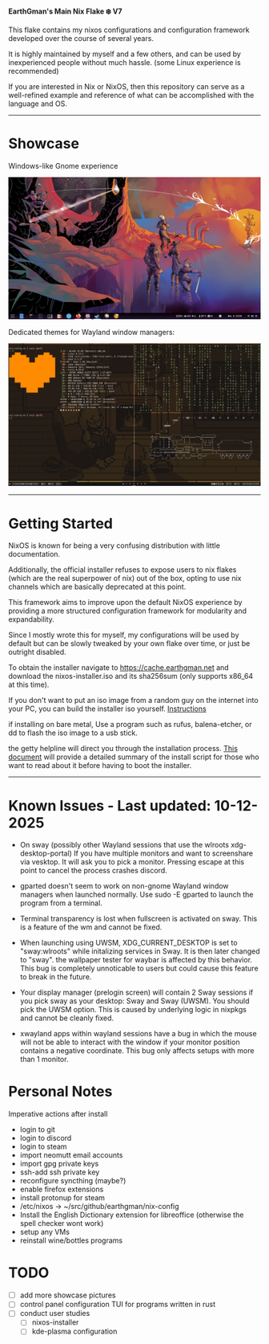 **EarthGman's Main Nix Flake ❄️ V7**

This flake contains my nixos configurations and configuration framework developed over the course of several years.

It is highly maintained by myself and a few others, and can be used by inexperienced people without much hassle. (some Linux experience is recommended)

If you are interested in Nix or NixOS, then this repository can serve as a well-refined example and reference of what can be accomplished with the language and OS.

------------------------------------------------------------------------
# Showcase

Windows-like Gnome experience

![gnome](https://raw.githubusercontent.com/EarthGman/nix-config/refs/heads/main/.github/ror-gnome.png)

Dedicated themes for Wayland window managers:

![sway](https://raw.githubusercontent.com/EarthGman/nix-config/refs/heads/main/.github/undertale-sway.png)

------------------------------------------------------------------------
# Getting Started

NixOS is known for being a very confusing distribution with little documentation.

Additionally, the official installer refuses to expose users to nix flakes (which are the real superpower of nix) out of the box, opting to use nix channels which are basically deprecated at this point.

This framework aims to improve upon the default NixOS experience by providing a more structured configuration framework for modularity and expandability.

Since I mostly wrote this for myself, my configurations will be used by default but can be slowly tweaked by your own flake over time, or just be outright disabled.

To obtain the installer navigate to https://cache.earthgman.net and download the nixos-installer.iso and its sha256sum (only supports x86_64 at this time).

If you don't want to put an iso image from a random guy on the internet into your PC, you can build the installer iso yourself. [Instructions](https://github.com/EarthGman/nix-config/blob/main/docs/build-iso.md)

if installing on bare metal, Use a program such as rufus, balena-etcher, or dd to flash the iso image to a usb stick.

the getty helpline will direct you through the installation process. [This document](https://github.com/EarthGman/nix-config/blob/main/docs/install.md) will provide a detailed summary of the install script for those who want to read about it before having to boot the installer.

------------------------------------------------------------------------
# Known Issues - Last updated: 10-12-2025

- On sway (possibly other Wayland sessions that use the wlroots xdg-desktop-portal) If you have multiple monitors and want to screenshare via vesktop. It will ask you to pick a monitor.
  Pressing escape at this point to cancel the process crashes discord.
 
- gparted doesn't seem to work on non-gnome Wayland window managers when launched normally. Use sudo -E gparted to launch the program from a terminal.

- Terminal transparency is lost when fullscreen is activated on sway. This is a feature of the wm and cannot be fixed.

- When launching using UWSM, XDG_CURRENT_DESKTOP is set to "sway:wlroots" while initalizing services in Sway. It is then later changed to "sway". 
  the wallpaper tester for waybar is affected by this behavior.
  This bug is completely unnoticable to users but could cause this feature to break in the future.

- Your display manager (prelogin screen) will contain 2 Sway sessions if you pick sway as your desktop: Sway and Sway (UWSM). You should pick the UWSM option.
  This is caused by underlying logic in nixpkgs and cannot be cleanly fixed.

- xwayland apps within wayland sessions have a bug in which the mouse will not be able to interact with the window if your monitor position contains a negative coordinate.
  This bug only affects setups with more than 1 monitor.

# Personal Notes
Imperative actions after install
- login to git
- login to discord
- login to steam
- import neomutt email accounts
- import gpg private keys
- ssh-add ssh private key
- reconfigure syncthing (maybe?)
- enable firefox extensions
- install protonup for steam
- /etc/nixos -> ~/src/github/earthgman/nix-config
- Install the English Dictionary extension for libreoffice (otherwise the spell checker wont work)
- setup any VMs
- reinstall wine/bottles programs

# TODO
- [ ] add more showcase pictures
- [ ] control panel configuration TUI for programs written in rust
- [ ] conduct user studies
  - [ ] nixos-installer
  - [ ] kde-plasma configuration
